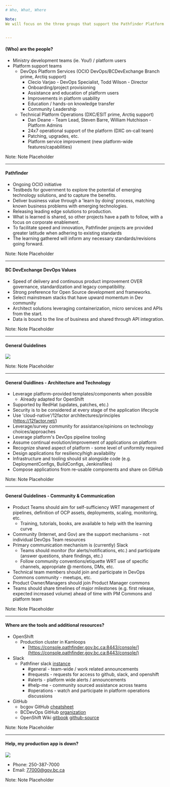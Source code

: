 ```yaml
---
# Who, What, Where

Note:
We will focus on the three groups that support the Pathfinder Platform


---
```

#### (Who) are the people?
- Ministry development teams (ie. You!) / platform users
- Platform support teams
    - DevOps Platform Services (OCIO DevOps/BCDevExchange Branch prime, Arctiq support)
        - Clecio Varjao - DevOps Specialist, Todd Wilson - Director
        - Onboarding/project provisioning
        - Assistance and education of platform users
        - Improvements in platform usability
        - Education / hands-on knowledge transfer
        - Community Leadership        
    - Technical Platform Operations (DXC/ESIT prime, Arctiq support)
        - Dan Deane - Team Lead, Steven Barre, William Hutchison - Platform Admins
        - 24x7 operational support of the platform (DXC on-call team)
        - Patching, upgrades, etc. 
        - Platform service improvement (new platform-wide features/capabilities)

Note:
Note Placeholder


---
#### Pathfinder
- Ongoing OCIO initiative
- Testbeds for government to explore the potential of emerging technology solutions, and to capture the benefits. 
- Deliver business value through a 'learn by doing' process, matching known business problems with emerging technologies.
- Releasing leading edge solutions to production.
- What is learned is shared, so other projects have a path to follow, with a focus on corporate enablement.
- To facilitate speed and innovation, Pathfinder projects are provided greater latitude when adhering to existing standards 
- The learning gathered will inform any necessary standards/revisions going forward.

Note:
Note Placeholder


---
#### BC DevExchange DevOps Values
- Speed of delivery and continuous product improvement OVER governance, standardization and legacy compatibility.
- Strong preference for Open Source development and frameworks.
- Select mainstream stacks that have upward momentum in Dev community
- Architect solutions leveraging containerization, micro services and APIs from the start.
- Data is bound to the line of business and shared through API integration.

Note:
Note Placeholder


---
#### General Guidelines
![](content/01_who_what_where/guidelines_meme.png)<!-- .element style="border: 0; background: None; box-shadow: None" -->

Note:
Note Placeholder


---
#### General Guidlines - Architecture and Technology
- Leverage platform-provided templates/components when possible
    - Already adapted for OpenShift
- Supported by RedHat (updates, patches, etc.)
- Security is to be considered at every stage of the application lifecycle
- Use 'cloud-native'/12factor architectures/principles (https://12factor.net/)
- Leverage/survey community for assistance/opinions on technology choices/approaches 
- Leverage platform's DevOps pipeline tooling
- Assume continual evolution/improvement of applications on platform
- Recognize shared aspect of platform - some level of uniformity required
- Design applications for resiliency/high availability
- Infrastructure and tooling should sit alongside code (e.g. DeploymentConfigs, BuildConfigs, Jenkinsfiles)
- Compose applications from re-usable components and share on GitHub

Note:
Note Placeholder


---
#### General Guidelines - Community & Communication
- Product Teams should aim for self-sufficiency WRT management of pipelines, definition of OCP assets, deployments, scaling, monitoring, etc.
    - Training, tutorials, books, are available to help with the learning curve
- Community (Internet, and Gov) are the support mechanisms - not individual DevOps Team resources
- Primary communication mechanism is (currently) Slack
    - Teams should  monitor (for alerts/notifications, etc.) and participate (answer questions, share findings, etc.)
    - Follow community conventions/etiquette WRT use of specific channels, appropriate @ mentions, DMs, etc.
- Technical team members should join and participate in DevOps Commons community - meetups, etc.
- Product Owner/Managers should join Product Manager commons
- Teams should share timelines of major milestones (e.g. first release, expected increased volume) ahead of time with PM Commons and platform team

Note:
Note Placeholder


---
#### Where are the tools and additional resources?
- OpenShift
    - Production cluster in Kamloops
        - [https://console.pathfinder.gov.bc.ca:8443/console/](https://console.pathfinder.gov.bc.ca:8443/console/)
- Slack
    - Pathfiner slack [instance](https://devopspathfinder.slack.com)
        - #general - team-wide / work related announcements
        - #requests - requests for access to github, slack, and openshift
        - #alerts - platform wide alerts / announcements
        - #help-me - community sourced assistance across teams
        - #operations - watch and participate in platform operations discussions
- GitHub
    - bcgov GitHub [cheatsheet](https://github.com/bcgov/BC-Policy-Framework-For-GitHub/blob/master/BC-Gov-Org-HowTo/Cheatsheet.md)
    - BCDevOps GitHub [organization](https://github.com/orgs/BCDevOps)
    - OpenShift Wiki [gitbook](https://pathfinder-faq-ocio-pathfinder-prod.pathfinder.gov.bc.ca/) [github-source](https://github.com/BCDevOps/openshift-wiki)

Note:
Note Placeholder


---
#### Help, my production app is down?
![](content/01_who_what_where/support.png)<!-- .element style="border: 0; background: None; box-shadow: None" -->
- Phone: 250-387-7000
- Email: 77000@gov.bc.ca

Note:
Note Placeholder


